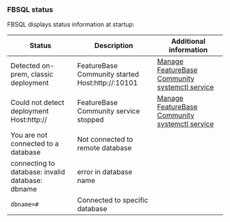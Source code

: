 ### FBSQL status

FBSQL displays status information at startup:

| Status | Description | Additional information |
|---|---|---|
| Detected on-prem, classic deployment | FeatureBase Community started<br/>Host:http://<hostname>:10101 | [Manage FeatureBase Community systemctl service](/docs/community/com-config/com-service-fb-manage) |
| Could not detect deployment<br/>Host:http://<hostname> | FeatureBase Community service stopped | [Manage FeatureBase Community systemctl service](/docs/community/com-config/com-service-fb-manage) |
| You are not connected to a database | Not connected to remote database |  |
| connecting to database: invalid database: dbname | error in database name |  |
| `dbname=#` | Connected to specific database |  |

